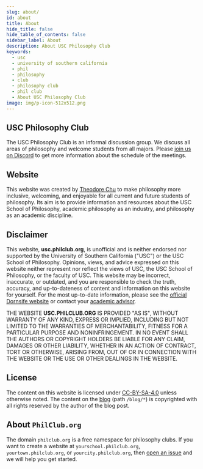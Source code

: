 ```yaml
---
slug: about/
id: about
title: About
hide_title: false
hide_table_of_contents: false
sidebar_label: About
description: About USC Philosophy Club
keywords:
  - usc
  - university of southern california
  - phil
  - philosophy
  - club
  - philosophy club
  - phil club
  - About USC Philosophy Club
image: img/p-icon-512x512.png
---
```


## USC Philosophy Club

The USC Philosophy Club is an informal discussion group. We discuss all areas of philosophy and welcome students from all majors. Please [join us on Discord](https://usc.philclub.org/discord/) to get more information about the schedule of the meetings.

## Website

This website was created by [Theodore Chu](https://theochu.com) to make philosophy more inclusive, welcoming, and enjoyable for all current and future students of philosophy. Its aim is to provide information and resources about the USC School of Philosophy, academic philosophy as an industry, and philosophy as an academic discipline.

## Disclaimer

This website, **usc.philclub.org**, is unofficial and is neither endorsed nor supported by the University of Southern California ("USC") or the USC School of Philosophy. Opinions, views, and advice expressed on this website neither represent nor reflect the views of USC, the USC School of Philosophy, or the faculty of USC. This website may be incorrect, inaccurate, or outdated, and you are responsible to check the truth, accuracy, and up-to-dateness of content and information on this website for yourself. For the most up-to-date information, please see the [official Dornsife website](https://dornsife.usc.edu/phil/) or contact your [academic advisor](https://dornsife.usc.edu/humanities-majors/).

THE WEBSITE **USC.PHILCLUB.ORG** IS PROVIDED "AS IS", WITHOUT WARRANTY OF ANY KIND, EXPRESS OR
IMPLIED, INCLUDING BUT NOT LIMITED TO THE WARRANTIES OF MERCHANTABILITY,
FITNESS FOR A PARTICULAR PURPOSE AND NONINFRINGEMENT. IN NO EVENT SHALL THE
AUTHORS OR COPYRIGHT HOLDERS BE LIABLE FOR ANY CLAIM, DAMAGES OR OTHER
LIABILITY, WHETHER IN AN ACTION OF CONTRACT, TORT OR OTHERWISE, ARISING FROM,
OUT OF OR IN CONNECTION WITH THE WEBSITE OR THE USE OR OTHER DEALINGS IN THE
WEBSITE.

## License

The content on this website is licensed under [CC-BY-SA-4.0](https://creativecommons.org/licenses/by-sa/4.0/) unless otherwise noted. The content on the [blog](/blog/) (path `/blog/*`) is copyrighted with all rights reserved by the author of the blog post.

## About `PhilClub.org`

The domain `philclub.org` is a free namespace for philosophy clubs. If you want to create a website at `yourschool.philclub.org`, `yourtown.philclub.org`, or `yourcity.philclub.org`, then [open an issue](https://github.com/philclub/philclub.org/issues) and we will help you get started.

